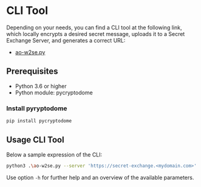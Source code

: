 # CLI Tool

Depending on your needs, you can find a CLI tool at the following link, which locally encrypts a desired secret message, uploads it to a Secret Exchange Server, and generates a correct URL:

- [ao-w2se.py](../src/cli-tool/ao-w2se.py)

## Prerequisites
- Python 3.6 or higher
- Python module: pycryptodome

### Install pyryptodome

```bash
pip install pycryptodome
```

## Usage CLI Tool

Below a sample expression of the CLI:
```bash
python3 .\ao-w2se.py --server 'https://secret-exchange.<mydomain.com>' --text 'Hello World!'
```

Use option `-h` for further help and an overview of the available parameters.

